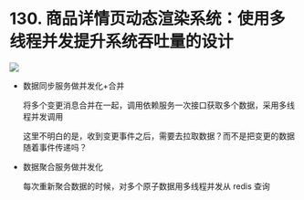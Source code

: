 # 130. 商品详情页动态渲染系统：使用多线程并发提升系统吞吐量的设计
![](https://txxs.github.io/pic/record/cache-pdp/markdown-img-paste-20190714172743269.png)

- 数据同步服务做并发化+合并

  将多个变更消息合并在一起，调用依赖服务一次接口获取多个数据，采用多线程并发调用

  这里不明白的是，收到变更事件之后，需要去拉取数据？而不是把变更的数据随着事件传递吗？

- 数据聚合服务做并发化

  每次重新聚合数据的时候，对多个原子数据用多线程并发从 redis 查询
